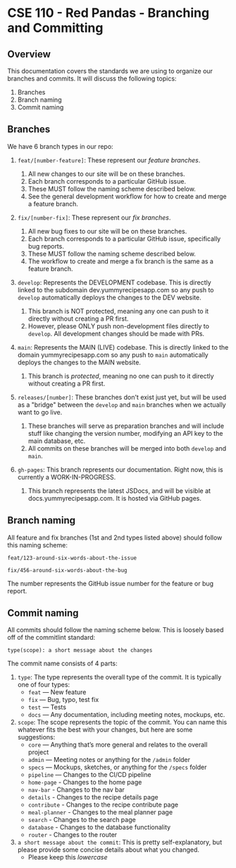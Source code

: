 # CSE 110 - Red Pandas - Branching and Committing

## Overview
This documentation covers the standards we are using to organize our branches and commits. It will discuss the following topics:
1. Branches
2. Branch naming
3. Commit naming

## Branches
We have 6 branch types in our repo:
1. `feat/[number-feature]`: These represent our _feature branches_.
   1. All new changes to our site will be on these branches.
   2. Each branch corresponds to a particular GitHub issue.
   3. These MUST follow the naming scheme described below.
   4. See the general development workflow for how to create and merge a feature branch.

2. `fix/[number-fix]`: These represent our _fix branches_.
   1. All new bug fixes to our site will be on these branches.
   2. Each branch corresponds to a particular GitHub issue, specifically bug reports.
   3. These MUST follow the naming scheme described below.
   4. The workflow to create and merge a fix branch is the same as a feature branch.

3. `develop`: Represents the DEVELOPMENT codebase. This is directly linked to the subdomain dev.yummyrecipesapp.com so any push to `develop` automatically deploys the changes to the DEV website.
   1. This branch is NOT protected, meaning any one can push to it directly without creating a PR first.
   2. However, please ONLY push non-development files directly to `develop`. All development changes should be made with PRs.
   
4. `main`: Represents the MAIN (LIVE) codebase. This is directly linked to the domain yummyrecipesapp.com so any push to `main` automatically deploys the changes to the MAIN website.
   1. This branch is _protected_, meaning no one can push to it directly without creating a PR first.

5. `releases/[number]`: These branches don't exist just yet, but will be used as a "bridge" between the `develop` and `main` branches when we actually want to go live.
   1. These branches will serve as preparation branches and will include stuff like changing the version number, modifying an API key to the main database, etc.
   2. All commits on these branches will be merged into both `develop` and `main`.

6. `gh-pages`: This branch represents our documentation. Right now, this is currently a WORK-IN-PROGRESS.
   1. This branch represents the latest JSDocs, and will be visible at docs.yummyrecipesapp.com. It is hosted via GitHub pages.

## Branch naming
All feature and fix branches (1st and 2nd types listed above) should follow this naming scheme:

`feat/123-around-six-words-about-the-issue`

`fix/456-around-six-words-about-the-bug`

The number represents the GitHub issue number for the feature or bug report.

## Commit naming
All commits should follow the naming scheme below. This is loosely based off of the commitlint standard:

`type(scope): a short message about the changes`

The commit name consists of 4 parts:
1. `type`: The type represents the overall type of the commit. It is typically one of four types:
   * `feat` — New feature
   * `fix` — Bug, typo, test fix
   * `test` — Tests
   * `docs` — Any documentation, including meeting notes, mockups, etc.
2. `scope`: The scope represents the topic of the commit. You can name this whatever fits the best with your changes, but here are some suggestions:
   * `core` — Anything that’s more general and relates to the overall project
	* `admin` — Meeting notes or anything for the `/admin` folder
	* `specs` — Mockups, sketches, or anything for the `/specs` folder
	* `pipeline` — Changes to the CI/CD pipeline
	* `home-page` - Changes to the home page
   * `nav-bar` - Changes to the nav bar
	* `details` - Changes to the recipe details page
	* `contribute` - Changes to the recipe contribute page
	* `meal-planner` - Changes to the meal planner page
	* `search` - Changes to the search page
	* `database` - Changes to the database functionality
	* `router` - Changes to the router
3. `a short message about the commit`: This is pretty self-explanatory, but please provide some concise details about what you changed.
   * Please keep this _lowercase_